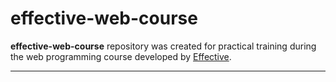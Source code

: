 # effective-web-course

**effective-web-course** repository was created for practical training during the web programming course developed by [Effective](http://effective.band/).
___